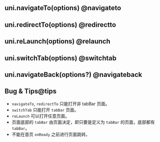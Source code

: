 ## uni.navigateTo(options) @navigateto

<!-- UTSAPIJSON.navigateTo.description -->

<!-- UTSAPIJSON.navigateTo.param -->

<!-- UTSAPIJSON.navigateTo.returnValue -->

<!-- UTSAPIJSON.navigateTo.example -->

<!-- UTSAPIJSON.navigateTo.compatibility -->

<!-- UTSAPIJSON.navigateTo.tutorial -->

## uni.redirectTo(options) @redirectto

<!-- UTSAPIJSON.redirectTo.description -->

<!-- UTSAPIJSON.redirectTo.param -->

<!-- UTSAPIJSON.redirectTo.returnValue -->

<!-- UTSAPIJSON.redirectTo.example -->

<!-- UTSAPIJSON.redirectTo.compatibility -->

<!-- UTSAPIJSON.redirectTo.tutorial -->

## uni.reLaunch(options) @relaunch

<!-- UTSAPIJSON.reLaunch.description -->

<!-- UTSAPIJSON.reLaunch.param -->

<!-- UTSAPIJSON.reLaunch.returnValue -->

<!-- UTSAPIJSON.reLaunch.example -->

<!-- UTSAPIJSON.reLaunch.compatibility -->

<!-- UTSAPIJSON.reLaunch.tutorial -->

## uni.switchTab(options) @switchtab

<!-- UTSAPIJSON.switchTab.description -->

<!-- UTSAPIJSON.switchTab.param -->

<!-- UTSAPIJSON.switchTab.returnValue -->

<!-- UTSAPIJSON.switchTab.example -->

<!-- UTSAPIJSON.switchTab.compatibility -->

<!-- UTSAPIJSON.switchTab.tutorial -->

## uni.navigateBack(options?) @navigateback

<!-- UTSAPIJSON.navigateBack.description -->

<!-- UTSAPIJSON.navigateBack.param -->

<!-- UTSAPIJSON.navigateBack.returnValue -->

<!-- UTSAPIJSON.navigateBack.example -->

<!-- UTSAPIJSON.navigateBack.compatibility -->

<!-- UTSAPIJSON.navigateBack.tutorial -->

<!-- UTSAPIJSON.navigator.example -->

<!-- UTSAPIJSON.general_type.name -->

<!-- UTSAPIJSON.general_type.param -->

## Bug & Tips@tips

* ``navigateTo``, ``redirectTo`` 只能打开非 tabBar 页面。
* ``switchTab`` 只能打开 ``tabBar`` 页面。
* ``reLaunch`` 可以打开任意页面。
* 页面底部的 ``tabBar`` 由页面决定，即只要是定义为 ``tabBar`` 的页面，底部都有 ``tabBar``。
* 不能在首页 ```onReady``` 之前进行页面跳转。
